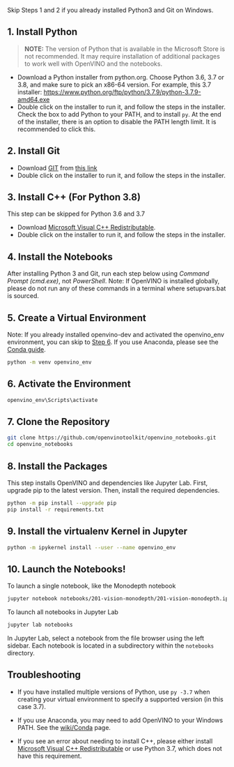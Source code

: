Skip Steps 1 and 2 if you already installed Python3 and Git on Windows.

## 1. Install Python

> **NOTE:** The version of Python that is available in the Microsoft Store is not recommended. It may require installation of additional packages to work well with OpenVINO and the notebooks.

* Download a Python installer from python.org. Choose Python 3.6, 3.7 or 3.8, and make sure to pick an x86-64 version. For example, this 3.7 installer: 
https://www.python.org/ftp/python/3.7.9/python-3.7.9-amd64.exe
* Double click on the installer to run it, and follow the steps in the installer. Check the box to add Python to your PATH, and to install `py`. At the end of the installer, there is an option to disable the PATH length limit. It is recommended to click this.

## 2. Install Git 

* Download [GIT](https://git-scm.com/) from [this link](https://github.com/git-for-windows/git/releases/download/v2.31.1.windows.1/Git-2.31.1-64-bit.exe)
* Double click on the installer to run it, and follow the steps in the installer.

## 3. Install C++ (For Python 3.8)

This step can be skipped for Python 3.6 and 3.7

* Download [Microsoft Visual C++ Redistributable](https://aka.ms/vs/16/release/vc_redist.x64.exe).
* Double click on the installer to run it, and follow the steps in the installer.

## 4. Install the Notebooks

After installing Python 3 and Git, run each step below using _Command Prompt (cmd.exe)_, not _PowerShell_. Note: If OpenVINO is installed globally, please do not run any of these commands in a terminal where setupvars.bat is sourced.

## 5. Create a Virtual Environment

Note: If you already installed openvino-dev and activated the openvino_env environment, you can skip to [Step 6](#6-clone-the-repository). If you use Anaconda, please see the [Conda guide](https://github.com/openvinotoolkit/openvino_notebooks/wiki/Conda).

```bash
python -m venv openvino_env
```

## 6. Activate the Environment

```bash
openvino_env\Scripts\activate
```

## 7. Clone the Repository

```bash
git clone https://github.com/openvinotoolkit/openvino_notebooks.git
cd openvino_notebooks
```

## 8. Install the Packages

This step installs OpenVINO and dependencies like Jupyter Lab. First, upgrade pip to the latest version. Then, install the required dependencies.

```bash
python -m pip install --upgrade pip
pip install -r requirements.txt
```

## 9. Install the virtualenv Kernel in Jupyter

```bash
python -m ipykernel install --user --name openvino_env
```

## 10. Launch the Notebooks!

To launch a single notebook, like the Monodepth notebook

```bash
jupyter notebook notebooks/201-vision-monodepth/201-vision-monodepth.ipynb
```

To launch all notebooks in Jupyter Lab

```bash
jupyter lab notebooks
```

In Jupyter Lab, select a notebook from the file browser using the left sidebar. Each notebook is located in a subdirectory within the `notebooks` directory.

## Troubleshooting

* If you have installed multiple versions of Python, use `py -3.7` when creating your virtual environment to specify a supported version (in this case 3.7).

* If you use Anaconda, you may need to add OpenVINO to your Windows PATH. See the [wiki/Conda](https://github.com/openvinotoolkit/openvino_notebooks/wiki/Conda) page.

* If you see an error about needing to install C++, please either install [Microsoft Visual C++ Redistributable](https://visualstudio.microsoft.com/downloads/#microsoft-visual-c-redistributable-for-visual-studio-2019) or use Python 3.7, which does not have this requirement.